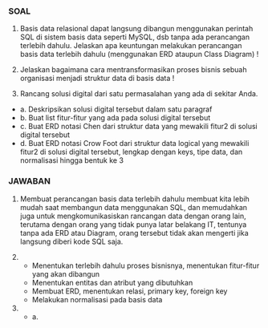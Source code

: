 ### SOAL
1. Basis data relasional dapat langsung dibangun menggunakan perintah SQL di sistem basis data seperti MySQL, dsb tanpa ada perancangan terlebih dahulu. 
  Jelaskan apa keuntungan melakukan perancangan basis data terlebih dahulu (menggunakan ERD ataupun Class Diagram) !

2. Jelaskan bagaimana cara mentransformasikan proses bisnis sebuah organisasi menjadi struktur data di basis data !

3. Rancang solusi digital dari satu permasalahan yang ada di sekitar Anda. 
  - a. Deskripsikan solusi digital tersebut dalam satu paragraf
  - b. Buat list fitur-fitur yang ada pada solusi digital tersebut
  - c. Buat ERD notasi Chen dari struktur data yang mewakili fitur2 di solusi digital tersebut
  - d. Buat ERD notasi Crow Foot dari struktur data logical yang mewakili fitur2 di solusi digital tersebut, lengkap dengan keys, tipe data, dan normalisasi hingga bentuk ke 3
  
### JAWABAN
1. Membuat perancangan basis data terlebih dahulu membuat kita lebih mudah saat membangun data menggunakan SQL, dan memudahkan juga untuk mengkomunikasiskan rancangan data dengan orang lain, terutama dengan orang yang tidak punya latar belakang IT, tentunya tanpa ada ERD atau Diagram, orang tersebut tidak akan mengerti jika langsung diberi kode SQL saja. 

2. - Menentukan terlebih dahulu proses bisnisnya, menentukan fitur-fitur yang akan dibangun
   - Menentukan entitas dan atribut yang dibutuhkan
   - Membuat ERD, menentukan relasi, primary key, foreign key
   - Melakukan normalisasi pada basis data

3. - a. 
